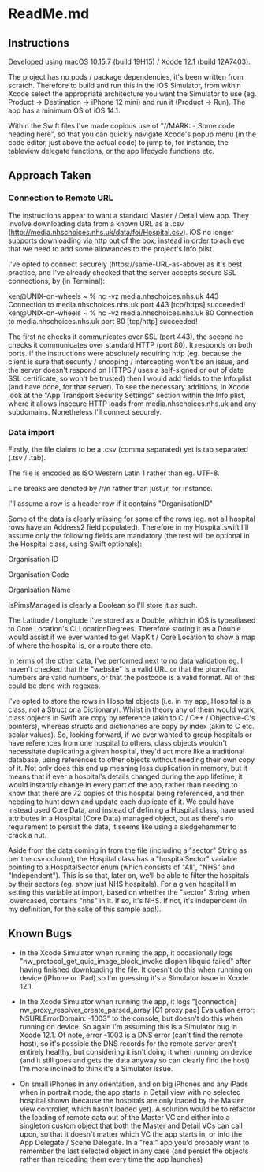 #  ReadMe.md

## Instructions

Developed using macOS 10.15.7 (build 19H15) / Xcode 12.1 (build 12A7403).

The project has no pods / package dependencies, it's been written from scratch. Therefore to build and run this in the iOS Simulator, from within Xcode select the appropriate architecture you want the Simulator to use (eg. Product -> Destination -> iPhone 12 mini) and run it (Product -> Run). The app has a minimum OS of iOS 14.1.

Within the Swift files I've made copious use of "//MARK: - Some code heading here", so that you can quickly navigate Xcode's popup menu (in the code editor, just above the actual code) to jump to, for instance, the tableview delegate functions, or the app lifecycle functions etc.

## Approach Taken

### Connection to Remote URL

The instructions appear to want a standard Master / Detail view app. They involve downloading data from a known URL as a .csv (http://media.nhschoices.nhs.uk/data/foi/Hospital.csv). iOS no longer supports downloading via http out of the box; instead in order to achieve that we need to add some allowances to the project's Info.plist.

I've opted to connect securely (https://same-URL-as-above) as it's best practice, and I've already checked that the server accepts secure SSL connections, by (in Terminal):

ken@UNIX-on-wheels ~ % nc -vz media.nhschoices.nhs.uk 443
Connection to media.nhschoices.nhs.uk port 443 [tcp/https] succeeded!
ken@UNIX-on-wheels ~ % nc -vz media.nhschoices.nhs.uk 80 
Connection to media.nhschoices.nhs.uk port 80 [tcp/http] succeeded!

The first nc checks it communicates over SSL (port 443), the second nc checks it communicates over standard HTTP (port 80). It responds on both ports. If the instructions were absolutely requiring http (eg. because the client is sure that security / snooping / intercepting won't be an issue, and the server doesn't respond on HTTPS / uses a self-signed or out of date SSL certificate, so won't be trusted) then I would add fields to the Info.plist (and have done, for that server). To see the necessary additions, in Xcode look at the "App Transport Security Settings" section within the Info.plist, where it allows insecure HTTP loads from media.nhschoices.nhs.uk and any subdomains. Nonetheless I'll connect securely.

### Data import

Firstly, the file claims to be a .csv (comma separated) yet is tab separated (.tsv / .tab).

The file is encoded as ISO Western Latin 1 rather than eg. UTF-8.

Line breaks are denoted by /r/n rather than just /r, for instance.

I'll assume a row is a header row if it contains "OrganisationID"

Some of the data is clearly missing for some of the rows (eg. not all hospital rows have an Address2 field populated). Therefore in my Hospital.swift I'll assume only the following fields are mandatory (the rest will be optional in the Hospital class, using Swift optionals):

Organisation ID

Organisation Code

Organisation Name

IsPimsManaged is clearly a Boolean so I'll store it as such.

The Latitude / Longitude I've stored as a Double, which in iOS is typealiased to Core Location's CLLocationDegrees. Therefore storing it as a Double would assist if we ever wanted to get MapKit / Core Location to show a map of where the hospital is, or a route there etc.

In terms of the other data, I've performed next to no data validation eg. I haven't checked that the "website" is a valid URL or that the phone/fax numbers are valid numbers, or that the postcode is a valid format. All of this could be done with regexes.

I've opted to store the rows in Hospital objects (i.e. in my app, Hospital is a class, not a Struct or a Dictionary). Whilst in theory any of them would work, class objects in Swift are copy by reference (akin to C / C++ / Objective-C's pointers), whereas structs and dictionaries are copy by index (akin to C etc. scalar values). So, looking forward, if we ever wanted to group hospitals or have references from one hospital to others, class objects wouldn't necessitate duplicating a given hospital, they'd act more like a traditional database, using references to other objects without needing their own copy of it. Not only does this end up meaning less duplication in memory, but it means that if ever a hospital's details changed during the app lifetime, it would instantly change in every part of the app, rather than needing to know that there are 72 copies of this hospital being referenced, and then needing to hunt down and update each duplicate of it. We could have instead used Core Data, and instead of defining a Hospital class, have used attributes in a Hospital (Core Data) managed object, but as there's no requirement to persist the data, it seems like using a sledgehammer to crack a nut.

Aside from the data coming in from the file (including a "sector" String as per the csv column), the Hospital class has a "hospitalSector" variable pointing to a HospitalSector enum (which consists of "All", "NHS" and "Independent"). This is so that, later on, we'll be able to filter the hospitals by their sectors (eg. show just NHS hospitals). For a given hospital I'm setting this variable at import, based on whether the "sector" String, when lowercased, contains "nhs" in it. If so, it's NHS. If not, it's independent (in my definition, for the sake of this sample app!).

## Known Bugs

- In the Xcode Simulator when running the app, it occasionally logs "nw_protocol_get_quic_image_block_invoke dlopen libquic failed" after having finished downloading the file. It doesn't do this when running on device (iPhone or iPad) so I'm guessing it's a Simulator issue in Xcode 12.1.

- In the Xcode Simulator when running the app, it logs "[connection] nw_proxy_resolver_create_parsed_array [C1 proxy pac] Evaluation error: NSURLErrorDomain: -1003" to the console, but doesn't do this when running on device. So again I'm assuming this is a Simulator bug in Xcode 12.1. Of note, error -1003 is a DNS error (can't find the remote host), so it's possible the DNS records for the remote server aren't entirely healthy, but considering it isn't doing it when running on device (and it still goes and gets the data anyway so can clearly find the host) I'm more inclined to think it's a Simulator issue. 

- On small iPhones in any orientation, and on big iPhones and any iPads when in portrait mode, the app starts in Detail view with no selected hospital shown (because the hospitals are only loaded by the Master view controller, which hasn't loaded yet). A solution would be to refactor the loading of remote data out of the Master VC and either into a singleton custom object that both the Master and Detail VCs can call upon, so that it doesn't matter which VC the app starts in, or into the App Delegate / Scene Delegate. In a "real" app you'd probably want to remember the last selected object in any case (and persist the objects rather than reloading them every time the app launches)

